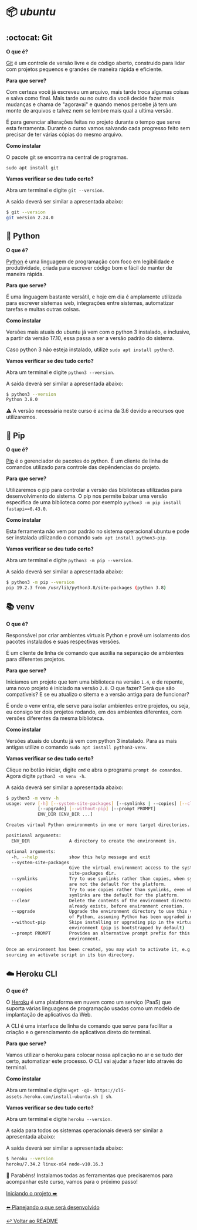 # :package: *ubuntu*

## :octocat: Git

**O que é?**

[Git](https://git-scm.com/) é um controle de versão livre e de código aberto, construido para lidar com projetos pequenos e grandes de maneira rápida e eficiente.

**Para que serve?**

Com certeza você já escreveu um arquivo, mais tarde troca algumas coisas e salva como final. Mais tarde ou no outro dia você decide fazer mais mudanças e chama de "agoravai" e quando menos percebe já tem um monte de arquivos e talvez nem se lembre mais qual a ultima versão.

É para gerenciar alterações feitas no projeto durante o tempo que serve esta ferramenta. Durante o curso vamos salvando cada progresso feito sem precisar de ter várias cópias do mesmo arquivo.

**Como instalar**

O pacote git se encontra na central de programas.

`sudo apt install git`

**Vamos verificar se deu tudo certo?**

Abra um terminal e digite `git --version`.

A saída deverá ser similar a apresentada abaixo:

```bash
$ git --version
git version 2.24.0
```

## :snake: Python

**O que é?**

[Python](https://www.python.org/) é uma linguagem de programação com foco em legibilidade e produtividade, criada para escrever código bom e fácil de manter de maneira rápida.

**Para que serve?**

É uma linguagem bastante versátil, e hoje em dia é amplamente utilizada para escrever sistemas web, integrações entre sistemas, automatizar tarefas e muitas outras coisas.

**Como instalar**

Versões mais atuais do ubuntu já vem com o python 3 instalado, e inclusive, a partir da versão 17.10, essa passa a ser a versão padrão do sistema.

Caso python 3 não esteja instalado, utilize `sudo apt install python3`.

**Vamos verificar se deu tudo certo?**

Abra um terminal e digite `python3 --version`.

A saída deverá ser similar a apresentada abaixo:

```bash
$ python3 --version
Python 3.8.0
```

:warning: A versão necessária neste curso é acima da 3.6 devido a recursos que utilizaremos.

## :truck: Pip

**O que é?**

[Pip](https://pypi.python.org/pypi/pip) é o gerenciador de pacotes do python. É um cliente de linha de comandos utilizado para controle das depêndencias do projeto.

**Para que serve?**

Utilizaremos o pip para controlar a versão das bibliotecas utilizadas para desenvolvimento do sistema. O pip nos permite baixar uma versão específica de uma biblioteca como por exemplo `python3 -m pip install fastapi==0.43.0`.

**Como instalar**

Esta ferramenta não vem por padrão no sistema operacional ubuntu e pode ser instalada utilizando o comando `sudo apt install python3-pip`.


**Vamos verificar se deu tudo certo?**

Abra um terminal e digite `python3 -m pip --version`.

A saída deverá ser similar a apresentada abaixo:

```bash
$ python3 -m pip --version
pip 19.2.3 from /usr/lib/python3.8/site-packages (python 3.8)
```

## :books: venv

**O que é?**

Responsável por criar ambientes virtuais Python e provê um isolamento dos pacotes instalados e suas respectivas versões.

É um cliente de linha de comando que auxilia na separação de ambientes para diferentes projetos.

**Para que serve?**

Iniciamos um projeto que tem uma biblioteca na versão `1.4`, e de repente, uma novo projeto é iniciado na versão `2.0`. O que fazer? Será que são compatíveis? E se eu atualizo o sitema e a versão antiga para de funcionar?

É onde o venv entra, ele serve para isolar ambientes entre projetos, ou seja, eu consigo ter dois projetos rodando, em dos ambientes diferentes, com versões diferentes da mesma biblioteca.

**Como instalar**

Versões atuais do ubuntu já vem com python 3 instalado. Para as mais antigas utilize o comando `sudo apt install python3-venv`.

**Vamos verificar se deu tudo certo?**

Clique no botão iniciar, digite `cmd` e abra o programa `prompt de comandos`. Agora digite `python3 -m venv -h`.

A saída deverá ser similar a apresentada abaixo:

```bash
$ python3 -m venv -h
usage: venv [-h] [--system-site-packages] [--symlinks | --copies] [--clear]
            [--upgrade] [--without-pip] [--prompt PROMPT]
            ENV_DIR [ENV_DIR ...]

Creates virtual Python environments in one or more target directories.

positional arguments:
  ENV_DIR               A directory to create the environment in.

optional arguments:
  -h, --help            show this help message and exit
  --system-site-packages
                        Give the virtual environment access to the system
                        site-packages dir.
  --symlinks            Try to use symlinks rather than copies, when symlinks
                        are not the default for the platform.
  --copies              Try to use copies rather than symlinks, even when
                        symlinks are the default for the platform.
  --clear               Delete the contents of the environment directory if it
                        already exists, before environment creation.
  --upgrade             Upgrade the environment directory to use this version
                        of Python, assuming Python has been upgraded in-place.
  --without-pip         Skips installing or upgrading pip in the virtual
                        environment (pip is bootstrapped by default)
  --prompt PROMPT       Provides an alternative prompt prefix for this
                        environment.

Once an environment has been created, you may wish to activate it, e.g. by
sourcing an activate script in its bin directory.
```

## :cloud: Heroku CLI

**O que é?**

O [Heroku](https://www.heroku.com/) é uma plataforma em nuvem como um serviço (PaaS) que suporta várias linguagens de programação usadas como um modelo de implantação de aplicativos da Web.

A CLI é uma interface de linha de comando que serve para facilitar a criação e o gerenciamento de aplicativos direto do terminal.

**Para que serve?**

Vamos utilizar o heroku para colocar nossa aplicação no ar e se tudo der certo, automatizar este processo. O CLI vai ajudar a fazer isto através do terminal.

**Como instalar**

Abra um terminal e digite `wget -qO- https://cli-assets.heroku.com/install-ubuntu.sh | sh`.

**Vamos verificar se deu tudo certo?**

Abra um terminal e digite `heroku --version`.

A saída para todos os sistemas operacionais deverá ser similar a apresentada abaixo:

A saída deverá ser similar a apresentada abaixo:

```bash
$ heroku --version
heroku/7.34.2 linux-x64 node-v10.16.3
```

:tada: Parabéns! Instalamos todas as ferramentas que precisaremos para acompanhar este curso, vamos para o próximo passo!

[Iniciando o projeto :arrow_right:](projeto.md)

[:arrow_left: Planejando o que será desenvolvido](planejando.md)

[:leftwards_arrow_with_hook: Voltar ao README ](README.md)

